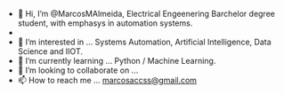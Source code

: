 - 👋 Hi, I’m @MarcosMAlmeida, Electrical Engeenering Barchelor degree student, with emphasys in automation systems.
- 
- 👀 I’m interested in ... Systems Automation, Artificial Intelligence, Data Science and IIOT.
- 🌱 I’m currently learning ... Python / Machine Learning.
- 💞️ I’m looking to collaborate on ...
- 📫 How to reach me ... marcosaccss@gmail.com


